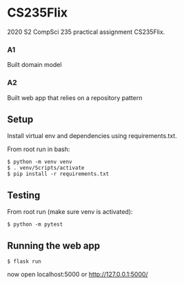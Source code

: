 # CS235Flix
2020 S2 CompSci 235 practical assignment CS235Flix.

### A1
Built domain model

### A2
Built web app that relies on a repository pattern

## Setup
Install virtual env and dependencies using requirements.txt.

From root run in bash:
```shell
$ python -m venv venv
$ . venv/Scripts/activate
$ pip install -r requirements.txt
```

## Testing
From root run (make sure venv is activated):
```shell
$ python -m pytest
```

## Running the web app
```shell
$ flask run
```
now open localhost:5000 or http://127.0.0.1:5000/